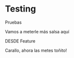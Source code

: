 # Testing
Pruebas

Vamos a meterle más salsa aquí

DESDE Feature

Carallo, ahora las metes toñito!

